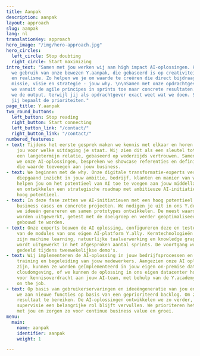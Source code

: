 ```yaml
---
title: Aanpak
description: aanpak
layout: approach
slug: aanpak
lang: nl
translationKey: approach
hero_image: "/img/hero-approach.jpg"
hero_circles:
  left_circle: Stop doubting
  right_circle: Start maximizing
intro_text: "Samen met jou werken wij aan high impact AI-oplossingen. Hierbij maken
  we gebruik van onze bewezen Y.aanpak, die gebaseerd is op creativiteit, transparantie
  en realisme. Zo helpen we je om waarde te creëren die direct bijdraagt aan jouw
  missie, visie en strategie - jouw why. \n\nSamen met onze opdrachtgevers werken
  we vanuit de agile principes in sprints toe naar concrete resultaten. Zo maximaliseren
  we de output, terwijl jij als opdrachtgever exact weet wat we doen. Sterker nog,
  jij bepaalt de prioriteiten."
page_title: Y.aanpak
two_round_buttons:
  left_button: Stop reading
  right_button: Start connecting
  left_button_link: "/contact/"
  right_button_link: "/contact/"
numbered_features:
- text: Tijdens het eerste gesprek maken we kennis met elkaar en horen we graag van
    jou voor welke uitdaging je staat. Wij zien dit als een sleutel tot succes voor
    een langetermijn relatie, gebaseerd op wederzijds vertrouwen. Samen verkennen
    we onze AI-oplossingen, bespreken we showcase referenties en definiëren we AI-mogelijkheden
    die waarde toevoegen aan jouw business.
- text: We beginnen met de why. Onze digitale transformatie-experts verwerven een
    diepgaand inzicht in jouw ambitie, bedrijf, klanten en manier van werken. Zij
    helpen jou om het potentieel van AI toe te voegen aan jouw middellange- en langetermijnstrategie
    en ontwikkelen een strategische roadmap met ambitieuze AI-initiatieven met een
    hoog potentieel.
- text: In deze fase zetten we AI-initiatieven met een hoog potentieel om in solide
    business cases en concrete projecten. We nodigen je uit in ons Y.design lab, waar
    we ideeën genereren en samen prototypes ontwikkelen. De meest waardevolle ideeën
    worden uitgewerkt, getest met de doelgroep en verder geoptimaliseerd. Klaar om
    gebouwd te worden.
- text: Onze experts bouwen de AI oplossing, configureren deze en testen ze, gebruikmakend
    van de modules van ons eigen AI-platform Y.ally. Kerntechnologieën die we gebruiken
    zijn machine learning, natuurlijke taalverwerking en knowledge graphs. Jouw AI-oplossing
    wordt uitgewerkt in het afgesproken aantal sprints. De voortgang wordt met je
    gedeeld tijdens tweewekelijkse demo's.
- text: Wij implementeren de AI-oplossing in jouw bedrijfsprocessen en zorgen voor
    training en begeleiding van jouw medewerkers. Aangezien onze AI oplossingen containergebaseerd
    zijn, kunnen ze worden geïmplementeerd in jouw eigen on-premise datacenter of
    cloudomgeving, of we kunnen de oplossing in ons eigen datacenter hosten. Wij zorgen
    voor kennisoverdracht aan jouw AI-team, met behulp van de Y.academy en training
    on the job.
- text: Op basis van gebruikerservaringen en ideeëngeneratie van jou en ons, werken
    we aan nieuwe functies op basis van een geprioriteerd backlog. Om zo een nog beter
    resultaat te bereiken. De AI-oplossingen ontwikkelen we zo verder, waarbij menselijke
    supervisie een belangrijke rol blijft vervullen. We prioriteren het backlog samen
    met jou en zorgen zo voor continue business value en groei.
menu:
  main:
    name: aanpak
    identifier: aanpak
    weight: 1

---
```

